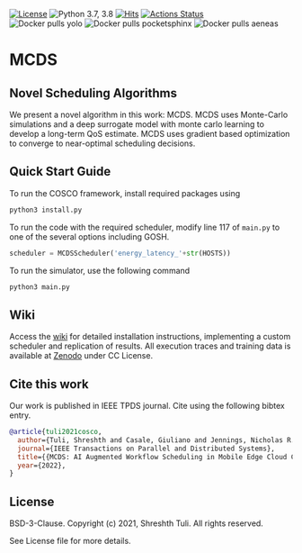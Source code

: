 [![License](https://img.shields.io/badge/License-BSD%203--Clause-red.svg)](https://github.com/imperial-qore/COSCO/blob/master/LICENSE)
![Python 3.7, 3.8](https://img.shields.io/badge/python-3.7%20%7C%203.8-blue.svg)
[![Hits](https://hits.seeyoufarm.com/api/count/incr/badge.svg?url=https%3A%2F%2Fgithub.com%2Fimperial-qore%2FCOSCO&count_bg=%23FFC401&title_bg=%23555555&icon=&icon_color=%23E7E7E7&title=hits&edge_flat=false)](https://hits.seeyoufarm.com)
[![Actions Status](https://github.com/imperial-qore/SimpleFogSim/workflows/DeFog-Benchmarks/badge.svg)](https://github.com/imperial-qore/SimpleFogSim/actions)
<br>
![Docker pulls yolo](https://img.shields.io/docker/pulls/shreshthtuli/yolo?label=docker%20pulls%3A%20yolo)
![Docker pulls pocketsphinx](https://img.shields.io/docker/pulls/shreshthtuli/pocketsphinx?label=docker%20pulls%3A%20pocketsphinx)
![Docker pulls aeneas](https://img.shields.io/docker/pulls/shreshthtuli/aeneas?label=docker%20pulls%3A%20aeneas)

# MCDS

## Novel Scheduling Algorithms
We present a novel algorithm in this work: MCDS. MCDS uses Monte-Carlo simulations and a deep surrogate model with monte carlo learning to develop a long-term QoS estimate. MCDS uses gradient based optimization to converge to near-optimal scheduling decisions.

## Quick Start Guide
To run the COSCO framework, install required packages using
```bash
python3 install.py
```
To run the code with the required scheduler, modify line 117 of `main.py` to one of the several options including GOSH.
```python
scheduler = MCDSScheduler('energy_latency_'+str(HOSTS))
```

To run the simulator, use the following command
```bash
python3 main.py
```

## Wiki
Access the [wiki](https://github.com/imperial-qore/COSCO/wiki) for detailed installation instructions, implementing a custom scheduler and replication of results. All execution traces and training data is available at [Zenodo](https://zenodo.org/record/4897944) under CC License.

## Cite this work
Our work is published in IEEE TPDS journal. Cite using the following bibtex entry.
```bibtex
@article{tuli2021cosco,
  author={Tuli, Shreshth and Casale, Giuliano and Jennings, Nicholas R.},
  journal={IEEE Transactions on Parallel and Distributed Systems}, 
  title={{MCDS: AI Augmented Workflow Scheduling in Mobile Edge Cloud Computing Systems}}, 
  year={2022},
}
```

## License

BSD-3-Clause. 
Copyright (c) 2021, Shreshth Tuli.
All rights reserved.

See License file for more details.

